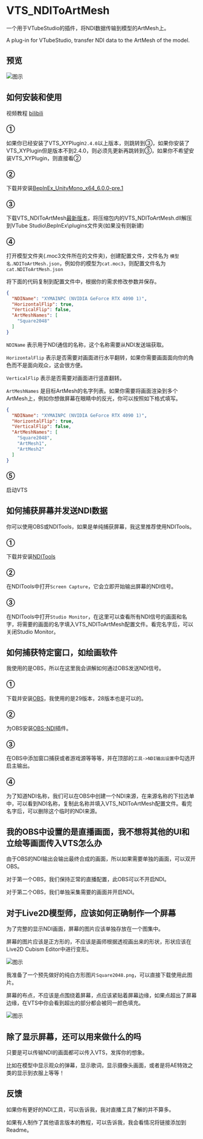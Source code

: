# VTS_NDIToArtMesh
一个用于VTubeStudio的插件，将NDI数据传输到模型的ArtMesh上。

A plug-in for VTubeStudio, transfer NDI data to the ArtMesh of the model.

## 预览
![图示](ReadmeAssets/NDIToArtMeshPreview.gif)

## 如何安装和使用
视频教程 [bilibili][6]
### ①
如果你已经安装了VTS_XYPlugin`2.4.0`以上版本，则跳转到③，如果你安装了VTS_XYPlugin但是版本不到2.4.0，则必须先更新再跳转到③，如果你不希望安装VTS_XYPlugin，则直接看②

### ②
下载并安装[BepInEx_UnityMono_x64_6.0.0-pre.1][1] 

### ③
下载VTS_NDIToArtMesh[最新版本][2]，将压缩包内的VTS_NDIToArtMesh.dll解压到VTube Studio\BepInEx\plugins文件夹(如果没有则新建)

### ④
打开模型文件夹(.moc3文件所在的文件夹)，创建配置文件，文件名为 `模型名.NDIToArtMesh.json`，例如你的模型为`cat.moc3`，则配置文件名为`cat.NDIToArtMesh.json`

将下面的代码复制到配置文件中，根据你的需求修改参数并保存。

```json
{
  "NDIName": "XYMAINPC (NVIDIA GeForce RTX 4090 1)",
  "HorizontalFlip": true,
  "VerticalFlip": false,
  "ArtMeshNames": [
    "Square2048"
  ]
}
```

`NDIName` 表示用于NDI通信的名称，这个名称需要从NDI发送端获取。

`HorizontalFlip` 表示是否需要对画面进行水平翻转，如果你需要画面面向你的角色而不是面向观众，这会很方便。

`VerticalFlip` 表示是否需要对画面进行竖直翻转。

`ArtMeshNames` 是目标ArtMesh的名字列表。如果你需要将画面渲染到多个ArtMesh上，例如你想做屏幕在眼睛中的反光，你可以按照如下格式填写。

```json
{
  "NDIName": "XYMAINPC (NVIDIA GeForce RTX 4090 1)",
  "HorizontalFlip": true,
  "VerticalFlip": false,
  "ArtMeshNames": [
    "Square2048",
    "ArtMesh1",
    "ArtMesh2"
  ]
}
```
### ⑤
启动VTS

## 如何捕获屏幕并发送NDI数据
你可以使用OBS或NDITools，如果是单纯捕获屏幕，我这里推荐使用NDITools。

### ①
下载并安装[NDITools][3]

### ②
在NDITools中打开`Screen Capture`，它会立即开始输出屏幕的NDI信号。

### ③
在NDITools中打开`Studio Monitor`，在这里可以查看所有NDI信号的画面和名字，将需要的画面的名字填入VTS_NDIToArtMesh配置文件。看完名字后，可以关闭Studio Monitor。

## 如何捕获特定窗口，如绘画软件
我使用的是OBS，所以在这里我会讲解如何通过OBS发送NDI信号。

### ①
下载并安装[OBS][4]，我使用的是29版本，28版本也是可以的。

### ②
为OBS安装[OBS-NDI][5]插件。

### ③
在OBS中添加窗口捕获或者游戏源等等等，并在顶部的`工具->NDI输出设置`中勾选开启主输出。

### ④
为了知道NDI名称，我们可以在OBS中创建一个NDI来源，在来源名称的下拉选单中，可以看到NDI名称，复制此名称并填入VTS_NDIToArtMesh配置文件。看完名字后，可以删除这个临时的NDI来源。

## 我的OBS中设置的是直播画面，我不想将其他的UI和立绘等画面传入VTS怎么办
由于OBS的NDI输出会输出最终合成的画面，所以如果需要单独的画面，可以双开OBS。

对于第一个OBS，我们保持正常的直播配置，此OBS可以不开启NDI。

对于第二个OBS，我们单独采集需要的画面并开启NDI。

## 对于Live2D模型师，应该如何正确制作一个屏幕
为了完整的显示NDI画面，屏幕的图片应该单独存放在一个图集中。

屏幕的图片应该是正方形的，不应该是画师根据透视画出来的形状，形状应该在Live2D Cubism Editor中进行变形。

![图示](ReadmeAssets/ScreenTextureSetting.jpg)

我准备了一个预先做好的纯白方形图片`Square2048.png`，可以直接下载使用此图片。

屏幕的布点，不应该是点围绕着屏幕，点应该紧贴着屏幕边缘，如果点超出了屏幕边缘，在VTS中你会看到超出的部分都会被同一颜色填充。

![图示](ReadmeAssets/ScreenMeshEdit.jpg)

## 除了显示屏幕，还可以用来做什么的吗
只要是可以传输NDI的画面都可以传入VTS，发挥你的想象。

比如在模型中显示观众的弹幕，显示歌词，显示摄像头画面，或者是将AE特效之类的显示到衣服上等等！

## 反馈
如果你有更好的NDI工具，可以告诉我，我对直播工具了解的并不算多。

如果有人制作了其他语言版本的教程，可以告诉我，我会看情况将链接添加到Readme。


[1]: https://github.com/BepInEx/BepInEx/releases/tag/v6.0.0-pre.1
[2]: https://github.com/xiaoye97/VTS_NDIToArtMesh/releases/latest
[3]: https://ndi.tv/tools/#download-tools
[4]: https://obsproject.com/
[5]: https://github.com/Palakis/obs-ndi/releases
[6]: https://www.bilibili.com/video/BV1HG4y1Q75N